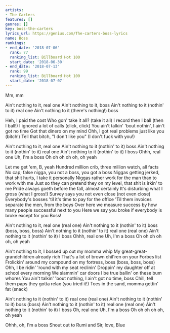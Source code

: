 ```yaml
---
artists:
- The Carters
features: []
genres: []
key: boss-the-carters
lyrics_url: https://genius.com/The-carters-boss-lyrics
name: Boss
rankings:
- end_date: '2018-07-06'
  rank: 77
  ranking_list: Billboard Hot 100
  start_date: '2018-06-30'
- end_date: '2018-07-13'
  rank: 99
  ranking_list: Billboard Hot 100
  start_date: '2018-07-07'
---
```

Mm, mm


Ain't nothing to it, real one
Ain't nothing to it, boss
Ain't nothing to it (nothin' to it) real one
Ain't nothing to it (there's nothing!) boss


Heh, I paid the cost
Who gon' take it all? (take it all)
I record then I ball (then I ball!)
I ignored a lot of calls (click, click)
You ain't talkin' 'bout nothin', I ain't got no time
Got that dinero on my mind
Ohh, I got real problems just like you (bitch!)
Tell that bitch, "I don't like you" (I don't fuck with you!)


Ain't nothing to it, real one
Ain't nothing to it (nothin' to it) boss
Ain't nothing to it (nothin' to it) real one
Ain't nothing to it (nothin' to it) I boss
Ohhh, real one
Uh, I'm a boss
Oh oh oh oh oh, oh yeah


Let me get 'em, B, yeah
Hundred million crib, three million watch, all facts
No cap; false nigga, you not a boss, you got a boss
Niggas getting jerked, that shit hurts, I take it personally
Niggas rather work for the man than to work with me
Just so they can pretend they on my level, that shit is irkin' to me
Pride always goeth before the fall, almost certainly
It's disturbing what I gross (what I gross!)
Survey says you not even close (not even close)
Everybody's bosses 'til it's time to pay for the office
'Til them invoices separate the men, from the boys
Over here we measure success by how many people successful next to you
Here we say you broke if everybody is broke except for you
Boss!


Ain't nothing to it, real one (real one)
Ain't nothing to it (nothin' to it) boss (boss, boss, boss)
Ain't nothing to it (nothin' to it) real one (real one)
Ain't nothing to it (nothin' to it) I boss
Ohhh, real one
Uh, I'm a boss
Oh oh oh oh oh, oh yeah


Ain't nothing to it, I bossed up out my momma whip
My great-great-grandchildren already rich
That's a lot of brown chil'ren on your Forbes list
Frolickin' around my compound on my fortress, boss (boss, boss, boss)
Ohh, I be ridin' 'round with my seat reclinin'
Droppin' my daughter off at school every morning
We slammin' car doors
I be true ballin' on these bum whores
You ain't talkin' 'bout nothing, I ain't got no time, boss
Chill, tell them paps they gotta relax (you tried it!)
Toes in the sand, momma gettin' fat (snack)


Ain't nothing to it (nothin' to it) real one (real one)
Ain't nothing to it (nothin' to it) boss (boss)
Ain't nothing to it (nothin' to it) real one (real one)
Ain't nothing to it (nothin' to it) I boss
Oh, real one
Uh, I'm a boss
Oh oh oh oh oh, oh yeah


Ohhh, oh, I'm a boss
Shout out to Rumi and Sir, love, Blue
